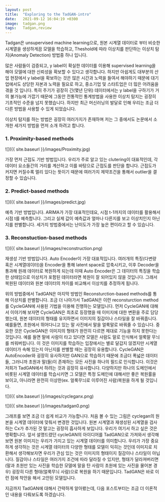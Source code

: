 ```yaml
---
layout: post
title:  "Exploring to the TadGAN-intro"
date:   2021-09-12 16:04:19 +0300
image:  tadgan.png
tags:   Tadgan,review
---
```

Tadgan은 unsupervised machine learning으로, 원본 시계열 데이터로 부터 비슷한 시계열을 생성하게끔 모델을 학습하고, Theshold에 따라 이상치를 판단하는 이상치 탐지(Anomaly Detection) 방법중 하나 입니다. 

많은 사람들이 검증되고, y label이 확실한 데이터를 이용해 supervised learning을 해야 모델에 대한 신뢰성을 확보할 수 있다고 생각합니다. 하지만 아쉽게도 대부분의 산업 현장에서 y label을 확보하는 것은 많은 시간과 노력을 들여서 해야하기 때문에 대기업에서도 상당한 자본과 노력을 필요로 하고, 중소기업 및 스타트업은 더 많은 어려움을 겪을 것 입니다. 특히 주기가 굉장히 긴(몇년 단위) 데이터에서는 y label을 구하기가 거의 불가능에 가깝기 때문에 그동안 전통적인 통계방법을 사용한 이상치 탐지는 굉장히 기초적인 수준을 넘지 못했습니다. 하지만 최근 머신러닝의 발달로 인해 우리는 조금 더 다른 방법을 사용할 수 있게 되었습니다. 

 이상치 탐지를 하는 방법은 굉장히 여러가지가 존재하며 저는 그 중에서도 논문에서 소개한 세가지 방법을 먼저 소개 하려고 합니다.
 
### 1. Proximity-based methods
 
 ![]({{ site.baseurl }}/images/Proximity.jpg)
 
 가장 먼저 근접도 기반 방법입니다. 우리가 주로 알고 있는 clutering이 대표적인데, 각 데이터 요소들간의 거리를 계산하고 이를 바탕으로 근접도를 판단을 합니다. 근접도가 커지면 커질수록 멀리 있다는 뜻이기 때문에 여러가지 제약조건을 통해서 outlier을 결정할 수 있습니다. 


### 2. Predict-based methods

 ![]({{ site.baseurl }}/images/predict.jpg)
 
 예측 기반 방법입니다. ARIMA가 가장 대표적인데요, 시점  t-1까지의 데이터를 활용해서 시점 t를 예측합니다. 그리고 실제 값이 예측값과 얼마나 다른지를 보고 이상치인지 아닌지를 판별합니다. 세가지 방법중에서는 난이도가 가장 높은 편이라고 할 수 있습니다.
 
 
### 3. Reconstuction-based methods

 ![]({{ site.baseurl }}/images/reconstruction.png)
 
 재생성 기반 방법입니다. Auto Encoder이 가장 대표적입니다. 여러개의 특징(다변량 혹은 시계열데이터)을 Encoder을 통해 latent space로 압축시키고, 이후 Decoder을 통과해 원래 데이터로 복원하게 되는데 이때 Auto Encoder은 그 데이터의 특징을 학습한 상태임으로 이상치가 포함된 데이터라면 복원이 잘 되어있지 않을 것입니다. 그래서 복원된 데이터와 원본 데이터의 차이를 비교해서 이상치를 추정하게 됩니다.

 위의 방법중에서 TadGAN은 마지막 방법인 Reconsturction-based methods를 통해 이상치를 판별합니다. 조금 더 나아가서 TadGAN은 이런 reconsturction method를 CycleGAN에 사용된 기법을 이용해 진행하는 모델입니다. 먼저 CycleGAN에 대해서 이야기해 보자면 CycleGAN은 최초로 등장했을 때 이미지에 대한 변환을 주로 담당했는데, 원본 데이터의 형태를 유지하면서 이미지의 질감이나 스타일을 잘 바꿔줍니다. 예를들면, 초원에서 뛰어다니고 있는 말 사진에서 말을 얼룩말로 바꿔줄 수 있습니다. 중요한 것은 CycleGAN은 이미지의 형태가 완전히 다르면 제대로 기능을 하지 못한다는 것입니다. 예를 들면 말에 사람이 타고 있다면 모델은 사람도 말로 인식해서 얼룩말 무늬를 씌워버립니다. 이 것은 이미지를 학습하는 입장에서는 별로 달갑지 않겠지만 시계열 데이터가 속해 있는지 아닌지를 판별할 때는 굉장히 유용합니다. CycleGAN은 AutoEncoder와 굉장히 유사하지만 GAN으로 학습하기 때문에 조금더 폭넓은 데이터들, 그러니까 초원과 말(들)이 존재하는 모든 사진을 하나의 필드로 인식합니다. 이것은 저희가 TadGAN에서 하려는 것과 굉장히 유사합니다. 다양하지만 하나의 도메인에서 비롯된 시계열 데이터를 학습시키면 그 모델은 특정 도메인에 대해서만 좋은 복원률을 보이고, 아니라면 완전히 이상한(ex. 얼룩무늬로 이루어진 사람)복원을 하게 될 것입니다.

![]({{ site.baseurl }}/images/cycleganx.png)

![]({{ site.baseurl }}/images/tadgan0.png)

 그래프를 보면 조금 더 쉽게 비교가 가능합니다. 처음 볼 수 있는 그림은 cyclegan의 원본을 시계열 데이터에 맞춰서 변경한 것입니다. 원본 시계열과 재생성된 시계열을 검사하는 Cx가 추가된 것 말고는 굉장히 흡사하게 보입니다. 우리가 여기서 하고 싶은 것은 명확합니다. 앞서 설명드렸던 cycleGAN의 아이디어를 TadGAN으로 가져와서 생각해보면 원본 이미지는 우리가 가지고 있는 시계열 데이터를 의미합니다. 우리가 가장 중요하게 생각하는 것은 시계열 데이터의 다양한 형태를 모델이 익히는 것인데 이미지로 치환해서 생각해보자면 우리가 관심 있는 것은 이미지의 형태이지 질감이나 스타일이 아닙니다. 질감이나 스타일은 여러가지 조건에 따라 달라질 수 있지만, 형태가 달라져버리면(말과 초원만 있는 사진을 학습한 모델에 말을 탄 사람이 초원에 있는 사진을 물어본 경우) 굉장히 다른 형태(얼룩무늬 사람)으로 복원을 하기 때문입니다. TadGAN은 바로 이런 점에 착안을 해서 고안된 모델입니다. 
 
지금까지 TadGAN에 대해서 간략하게 알아봤는데, 다음 포스트부터는 조금 더 이론적인 내용을 다뤄보도록 하겠습니다.

[jekyll-docs]: https://jekyllrb.com/docs/home
[jekyll-gh]:   https://github.com/jekyll/jekyll
[jekyll-talk]: https://talk.jekyllrb.com/
